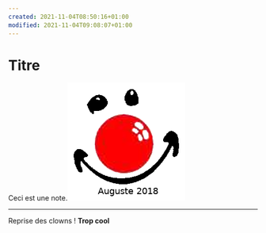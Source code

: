 ```yaml
---
created: 2021-11-04T08:50:16+01:00
modified: 2021-11-04T09:08:07+01:00
---
```


# Titre

Ceci est une note.![Image](./8e496444c6e7975ef0333b68f1fd196e.png)

----

Reprise des clowns ! **Trop cool**
